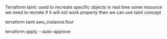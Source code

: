 Terraform taint: used to recreate specific objects 
in real time some resource we need to recrete if it will not work properly 
then we can use taint concept

terraform taint aws_instance.four

terraform apply --auto-approve
